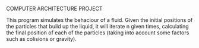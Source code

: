 COMPUTER ARCHITECTURE PROJECT

This program simulates the behaciour of a fluid. Given the initial positions of the particles that build up the liquid, it will iterate n given times, calculating the final position of each of the particles (taking into account some factors such as colisions or gravity).
